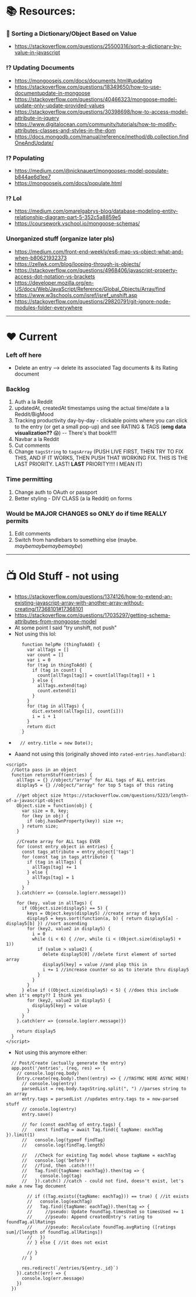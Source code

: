 # 📚 Resources:

### 🤩 Sorting a Dictionary/Object Based on Value
* https://stackoverflow.com/questions/25500316/sort-a-dictionary-by-value-in-javascript

### ⁉️ Updating Documents
* https://mongoosejs.com/docs/documents.html#updating
* https://stackoverflow.com/questions/18349650/how-to-use-documentupdate-in-mongoose
* https://stackoverflow.com/questions/40466323/mongoose-model-update-only-update-provided-values
* https://stackoverflow.com/questions/30398698/how-to-access-model-attribute-in-jquery
* https://www.digitalocean.com/community/tutorials/how-to-modify-attributes-classes-and-styles-in-the-dom
* https://docs.mongodb.com/manual/reference/method/db.collection.findOneAndUpdate/

### ⁉️ Populating
* https://medium.com/@nicknauert/mongooses-model-populate-b844ae6d1ee7
* https://mongoosejs.com/docs/populate.html

### ⁉️ Lol
* https://medium.com/omarelgabrys-blog/database-modeling-entity-relationship-diagram-part-5-352c5a8859e5
* https://coursework.vschool.io/mongoose-schemas/

### Unorganized stuff (organize later pls)
* https://medium.com/front-end-weekly/es6-map-vs-object-what-and-when-b80621932373
* https://zellwk.com/blog/looping-through-js-objects/
* https://stackoverflow.com/questions/4968406/javascript-property-access-dot-notation-vs-brackets
* https://developer.mozilla.org/en-US/docs/Web/JavaScript/Reference/Global_Objects/Array/find
* https://www.w3schools.com/jsref/jsref_unshift.asp
* https://stackoverflow.com/questions/29820791/git-ignore-node-modules-folder-everywhere

---

# ❤️ Current

### Left off here
* Delete an entry --> delete its associated Tag documents & its Rating document

### Backlog
1. Auth a la Reddit
1. updatedAt, createdAt timestamps using the actual time/date a la Reddit/BigMood
1. Tracking productivity day-by-day - clickable points where you can click to the entry (or get a small pop-up) and see RATING & TAGS (**omg data visualization??** 😱) -- There's that book!!!!
1. Navbar a la Reddit
1. Cut comments
1. Change ```tagsString``` to ```tagsArray``` (PUSH LIVE FIRST, THEN TRY TO FIX THIS, AND IF IT WORKS, THEN PUSH THAT WORKING FIX. THIS IS THE LAST PRIORITY. LAST! **LAST** PRIORITY!!!! I MEAN IT)

### Time permitting
1. Change auth to OAuth or passport
1. Better styling - DIV CLASS (a la Reddit) on forms

### Would be MAJOR CHANGES so ONLY do if time REALLY permits
1. Edit comments
1. Switch from handlebars to something else (maybe. *maybemaybemaybemaybe*)

---

# 📺 Old Stuff - not using

* https://stackoverflow.com/questions/1374126/how-to-extend-an-existing-javascript-array-with-another-array-without-creating/17368101#17368101
* https://stackoverflow.com/questions/17035297/getting-schema-attributes-from-mongoose-model
* At some point I said "try unshift, not push"
* Not using this lol:
```
      function helpMe (thingToAdd) {
        var allTags = []
        var count = []
        var i = 0
        for (tag in thingToAdd) {
          if (tag in count) {
            count[allTags[tag]] = count[allTags[tag]] + 1
          } else {
            allTags.extend(tag)
            count.extend(1)
          }
        }
        for (tag in allTags) {
          dict.extend((allTags[i], count[i]))
          i = i + 1
        }
        return dict
      }
```
*       // entry.title = new Date();
* Aaand not using this (originally shoved into ```rated-entries.handlebars```):
```
<script>
  //Gotta pass in an object
  function returnStuff(entries) {
    allTags = {} //object/"array" for ALL tags of ALL entries
    display5 = {} //object/"array" for top 5 tags of this rating

    //get object size https://stackoverflow.com/questions/5223/length-of-a-javascript-object
    Object.size = function(obj) {
      var size = 0, key;
      for (key in obj) {
        if (obj.hasOwnProperty(key)) size ++;
      } return size;
    }

    //Create array for ALL tags EVER
    for (const entry_object in entries) {
      const tags_attribute = entry_object['tags']
      for (const tag in tags_attribute) {
        if (tag in allTags) {
          allTags[tag] += 1
        } else {
          allTags[tag] = 1
        }
      }
    }.catch(err => {console.log(err.message)})

    for (key, value in allTags) {
      if (Object.size(display5) == 5) {
        keys = Object.keys(display5) //create array of keys
        display5 = keys.sort(function(a, b) { return display5[a] - display5[b] }) //sort ascending
        for (key2, value2 in display5) {
          i = 0
          while (i < 6) { //or, while (i < (Object.size(display5) + 1))
            if (value > value2) {
              delete display5[0] //delete first element of sorted array
              display5[key] = value //and plop this in
              i += 1 //increase counter so as to iterate thru display5
            }
          }
        }
      } else if ((Object.size(display5) < 5) { //does this include when it's empty?? I think yes
        for (key2, value2 in display5) {
          display5[key] = value
        }
      }
    }.catch(err => {console.log(err.message)})
    
    return display5
  }
</script>
```
* Not using this anymore either:
```
  // Post/Create (actually generate the entry)
  app.post('/entries', (req, res) => {
    // console.log(req.body)
    Entry.create(req.body).then((entry) => { //⁉️ASYNC HERE ASYNC HERE!
      // console.log(entry)
      parsedList = req.body.tagsString.split(", ") //parses string to an array
      entry.tags = parsedList //updates entry.tags to = now-parsed stuff
      // console.log(entry)
      entry.save()

      // for (const eachTag of entry.tags) {
      //   const findTag = await Tag.find({ tagName: eachTag }).limit(1)
      //   console.log(typeof findTag)
      //   console.log(findTag.length)

      //   //Check for existing Tag model whose tagName = eachTag
      //   console.log('before')
      //   //find, then .catch!!!!
      //   Tag.find({tagName: eachTag}).then(tag => {
      //     console.log(tag)
      //   }).catch() //catch - could not find, doesn't exist, let's make a new Tag document

        // if ((Tag.exists({tagName: eachTag})) == true) { //it exists
        //   console.log(eachTag)
        //   Tag.find({tagName: eachTag}).then(tag => {
        //     //pseudo: Update foundTag.timesUsed so timesUsed += 1
        //     //pseudo: Append createdEntry's rating to foundTag.allRatings
        //     //pseudo: Recalculate foundTag.avgRating ([ratings sum]/[length of foundTag.allRatings])
        //   })
        // } else { //it does not exist

        // }
      // }

      res.redirect(`/entries/${entry._id}`)
    }).catch((err) => {
      console.log(err.message)
    })
  })
```